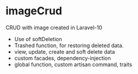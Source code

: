 # imageCrud
CRUD with image created in Laravel-10
- Use of softDeletion
- Trashed function, for restoring deleted data.
- view, update, create and soft delete data
- custom facades, dependency-injection
- global function, custom artisan command, traits
